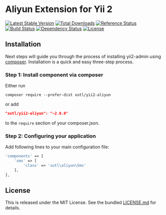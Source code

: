 # Aliyun Extension for Yii 2


[![Latest Stable Version](https://poser.pugx.org/xutl/yii2-aliyun/v/stable.png)](https://packagist.org/packages/xutl/yii2-aliyun)
[![Total Downloads](https://poser.pugx.org/xutl/yii2-aliyun/downloads.png)](https://packagist.org/packages/xutl/yii2-aliyun)
[![Reference Status](https://www.versioneye.com/php/xutl:yii2-aliyun/reference_badge.svg)](https://www.versioneye.com/php/xutl:yii2-aliyun/references)
[![Build Status](https://img.shields.io/travis/xutl/yii2-aliyun.svg)](http://travis-ci.org/xutl/yii2-aliyun)
[![Dependency Status](https://www.versioneye.com/php/xutl:yii2-aliyun/dev-master/badge.png)](https://www.versioneye.com/php/xutl:yii2-aliyun/dev-master)
[![License](https://poser.pugx.org/xutl/yii2-aliyun/license.svg)](https://packagist.org/packages/xutl/yii2-aliyun)


Installation
------------

Next steps will guide you through the process of installing yii2-admin using [composer](http://getcomposer.org/download/). Installation is a quick and easy three-step process.

### Step 1: Install component via composer

Either run

```
composer require --prefer-dist xutl/yii2-aliyun
```

or add

```json
"xutl/yii2-aliyun": "~2.0.0"
```

to the `require` section of your composer.json.

### Step 2: Configuring your application

Add following lines to your main configuration file:

```php
'components' => [
    'sms' => [
        'class' => 'xutl\aliyun\Sms'   
    ],
],
```

## License

This is released under the MIT License. See the bundled [LICENSE.md](LICENSE.md)
for details.